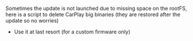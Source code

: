 Sometimes the update is not launched due to missing space on the rootFS, here is a script to delete CarPlay big binaries (they are restored after the update so no worries)
- Use it at last resort (for a custom firmware only)